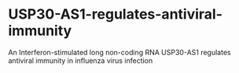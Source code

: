 # USP30-AS1-regulates-antiviral-immunity
An Interferon-stimulated long non-coding RNA USP30-AS1 regulates antiviral immunity in influenza virus infection
